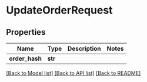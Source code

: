 # UpdateOrderRequest

## Properties
Name | Type | Description | Notes
------------ | ------------- | ------------- | -------------
**order_hash** | **str** |  | 

[[Back to Model list]](../README.md#documentation-for-models) [[Back to API list]](../README.md#documentation-for-api-endpoints) [[Back to README]](../README.md)


